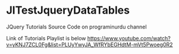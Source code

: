# JITestJqueryDataTables

JQuery Tutorials Source Code on programinurdu channel


Link of Tutorials Playlist is below
https://www.youtube.com/watch?v=yKNJ7ZCL0Fg&list=PLUyYwyJA_WfRYbEGHdtM-mVt5Pwoeg0R2
